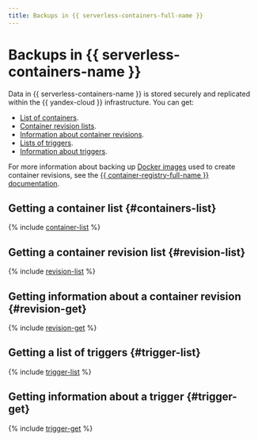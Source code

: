 ```yaml
---
title: Backups in {{ serverless-containers-full-name }}
---
```


# Backups in {{ serverless-containers-name }}

Data in {{ serverless-containers-name }} is stored securely and replicated within the {{ yandex-cloud }} infrastructure. You can get:
* [List of containers](#containers-list).
* [Container revision lists](#revision-list).
* [Information about container revisions](#revision-get).
* [Lists of triggers](#trigger-list).
* [Information about triggers](#trigger-get).

For more information about backing up [Docker images](../../container-registry/concepts/docker-image.md) used to create container revisions, see the [{{ container-registry-full-name }} documentation](../../container-registry/concepts/backup.md).

## Getting a container list {#containers-list}

{% include [container-list](../../_includes/serverless-containers/container-list.md) %}

## Getting a container revision list {#revision-list}

{% include [revision-list](../../_includes/serverless-containers/revision-list.md) %}

## Getting information about a container revision {#revision-get}

{% include [revision-get](../../_includes/serverless-containers/revision-get.md) %}

## Getting a list of triggers {#trigger-list}

{% include [trigger-list](../../_includes/serverless-containers/trigger-list.md) %}

## Getting information about a trigger {#trigger-get}

{% include [trigger-get](../../_includes/serverless-containers/trigger-get.md) %}
